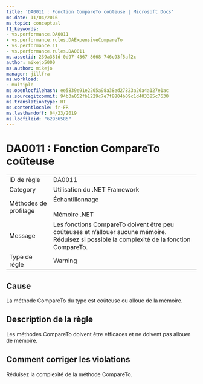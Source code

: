 ```yaml
---
title: 'DA0011 : Fonction CompareTo coûteuse | Microsoft Docs'
ms.date: 11/04/2016
ms.topic: conceptual
f1_keywords:
- vs.performance.DA0011
- vs.performance.rules.DAExpensiveCompareTo
- vs.performance.11
- vs.performance.rules.DA0011
ms.assetid: 239a381d-0d97-4367-8668-746c93f5af2c
author: mikejo5000
ms.author: mikejo
manager: jillfra
ms.workload:
- multiple
ms.openlocfilehash: ee5839e91e2205a98a38ed27823a26a4a127e1ac
ms.sourcegitcommit: 94b3a052fb1229c7e7f8804b09c1d403385c7630
ms.translationtype: HT
ms.contentlocale: fr-FR
ms.lasthandoff: 04/23/2019
ms.locfileid: "62936585"
---
```

# <a name="da0011-expensive-compareto"></a>DA0011 : Fonction CompareTo coûteuse

|||
|-|-|
|ID de règle|DA0011|
|Category|Utilisation du .NET Framework|
|Méthodes de profilage|Échantillonnage<br /><br /> Mémoire .NET|
|Message|Les fonctions CompareTo doivent être peu coûteuses et n’allouer aucune mémoire. Réduisez si possible la complexité de la fonction CompareTo.|
|Type de règle|Warning|

## <a name="cause"></a>Cause
 La méthode CompareTo du type est coûteuse ou alloue de la mémoire.

## <a name="rule-description"></a>Description de la règle
 Les méthodes CompareTo doivent être efficaces et ne doivent pas allouer de mémoire.

## <a name="how-to-fix-violations"></a>Comment corriger les violations
 Réduisez la complexité de la méthode CompareTo.